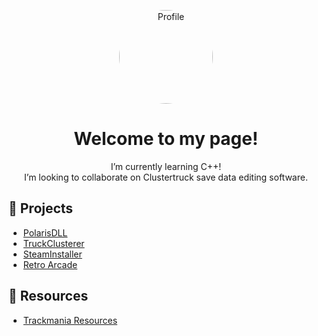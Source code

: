 <!-- Profile Picture -->
<p align="center">
  <img src="https://avatars.githubusercontent.com/u/162458898" width="150" style="border-radius: 50%;" alt="Profile"/>
</p>

<!-- Heading -->
<h1 align="center">Welcome to my page!</h1>

<!-- About Me -->
<p align="center">  
  I’m currently learning C++!  <br>
  I’m looking to collaborate on Clustertruck save data editing software.   
</p>


<!-- Links to Pages -->
## 📂 Projects
- [PolarisDLL](https://github.com/zephyrtm/PolarisDLL)
- [TruckClusterer](https://github.com/zephyrtm/Clustertruck-Save-Backupper)
- [SteamInstaller](https://github.com/zephyrtm/steaminstaller)
- [Retro Arcade](https://github.com/zephyrtm/retroarcade)
## 📂 Resources
- [Trackmania Resources](./trackmania-page.md)
